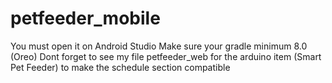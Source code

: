 # petfeeder_mobile

You must open it on Android Studio
Make sure your gradle minimum 8.0 (Oreo)
Dont forget to see my file petfeeder_web for the arduino item (Smart Pet Feeder) to make the schedule section compatible

